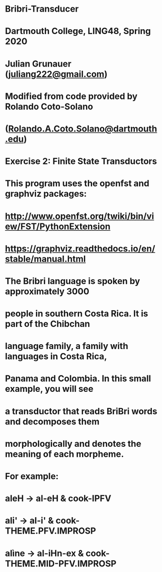 # Bribri-Transducer
# Dartmouth College, LING48, Spring 2020
# Julian Grunauer (juliang222@gmail.com)
# Modified from code provided by Rolando Coto-Solano 
# (Rolando.A.Coto.Solano@dartmouth.edu)
# 
# Exercise 2: Finite State Transductors
#
# This program uses the openfst and graphviz packages:
# http://www.openfst.org/twiki/bin/view/FST/PythonExtension
# https://graphviz.readthedocs.io/en/stable/manual.html
#
# The Bribri language is spoken by approximately 3000  
# people in southern Costa Rica. It is part of  the Chibchan 
# language family, a family with languages in Costa Rica, 
# Panama and Colombia. In this small example, you will see 
# a transductor that reads BriBri words and decomposes them 
# morphologically and denotes the meaning of each morpheme.
# 
# For example:
#     aleH   -> al-eH & cook-IPFV
#     ali'   -> al-i' & cook-THEME.PFV.IMPROSP
#     alìne -> al-iHn-ex & cook-THEME.MID-PFV.IMPROSP
